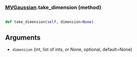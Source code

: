 ### [MVGaussian](MVGaussian.md).take_dimension (method)


```py

def take_dimension(self, dimension=None)

```



Arguments
----------
* `dimension` (int, list of ints, or None, optional, default=None)

